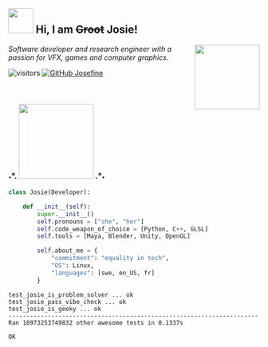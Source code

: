 <h2> <img src="https://media.giphy.com/media/MVFK3wBRqXI4Swbx5e/giphy.gif" width="50"> Hi, I am <s>Groot</s> Josie! </h2>
<img align='right' src="https://media.giphy.com/media/dTtOyFXfwU5Io91IVW/giphy.gif" width="130"> 
<p><em>Software developer and research engineer with a passion for VFX, games and computer graphics.</a>
</em></p>

![visitors](https://visitor-badge.laobi.icu/badge?page_id=jklintan.jklintan) [![GitHub Josefine](https://img.shields.io/github/followers/jklintan?label=follow&style=social)](https://github.com/jklintan)

<br/>
<h3>˖°. <img src="https://media.giphy.com/media/Lh1XLWCeaSLUnz8l1A/giphy.gif" width="150"> .°˖</h3>

```python
class Josie(Developer):

    def __init__(self):
        super.__init__()
        self.pronouns = ["she", "her"]
        self.code_weapon_of_choice = [Python, C++, GLSL]
        self.tools = [Maya, Blender, Unity, OpenGL]

        self.about_me = {
            "commitment": "equality in tech",
            "OS": Linux,
            "languages": [swe, en_US, fr]
        }
```

```
test_josie_is_problem_solver ... ok
test_josie_pass_vibe_check ... ok
test_josie_is_geeky ... ok
----------------------------------------------------------------------
Ran 18973253749832 other awesome tests in 0.1337s

OK
```
